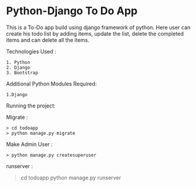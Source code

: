 # Python-Django To Do App
This is a To-Do app build using django framework of python. Here user can create his todo list by adding items, update the list, delete the completed items and can delete all the items.

Technologies Used :
```
1. Python
2. Django
3. Bootstrap
```

Additional Python Modules Required:
```
1.Django
```

Running the project:

Migrate :
```
> cd todoapp
> python manage.py migrate
```

Make Admin User :
```
> python manage.py createsuperuser
```

runserver :

> cd todoapp 
> python manage.py runserver  
